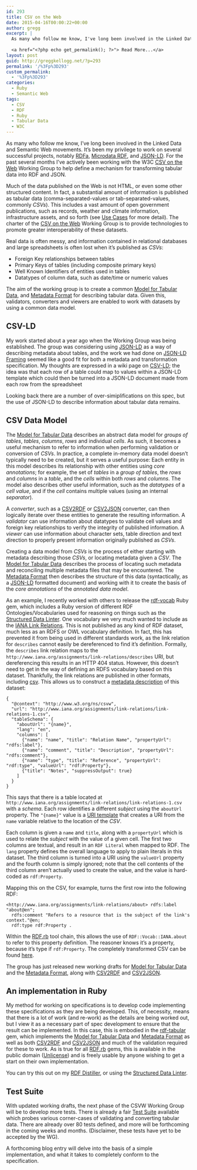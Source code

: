 ```yaml
---
id: 293
title: CSV on the Web
date: 2015-04-16T00:00:22+00:00
author: gregg
excerpt: |
  As many who follow me know, I've long been involved in the Linked Data and Semantic Web movements. It's been my privilege to work on several successful projects, notably [RDFa][1], [Microdata RDF][2], and [JSON-LD][3]. For the past several months I've actively been working with the W3C [CSV on the Web][4] Working Group to help define a mechanism for transforming tabular data into RDF and JSON.
  
  <a href="<?php echo get_permalink(); ?>"> Read More...</a>
layout: post
guid: http://greggkellogg.net/?p=293
permalink: '/%3Fp%3D293'
custom_permalink:
  - '%3Fp%3D293'
categories:
  - Ruby
  - Semantic Web
tags:
  - CSV
  - RDF
  - Ruby
  - Tabular Data
  - W3C
---
```

As many who follow me know, I&#8217;ve long been involved in the Linked Data and Semantic Web movements. It&#8217;s been my privilege to work on several successful projects, notably [RDFa](http://www.w3.org/TR/rdfa-core "HTML+RDFa 1.1"), [Microdata RDF](http://www.w3.org/TR/microdata-rdf "Microdata to RDF"), and [JSON-LD](http://www.w3.org/TR/json-ld "JSON-LD 1.0"). For the past several months I&#8217;ve actively been working with the W3C [CSV on the Web](http://www.w3.org/2013/csvw/wiki/Main_Page) Working Group to help define a mechanism for transforming tabular data into RDF and JSON.

Much of the data published on the Web is not HTML, or even some other structured content. In fact, a substantial amount of information is published as tabular data (comma-separated-values or tab-separated-values, commonly _CSVs_). This includes a vast amount of open government publications, such as records, weather and climate information, infrastructure assets, and so forth (see [Use Cases](http://www.w3.org/TR/csvw-ucr/) for more detail). The charter of the [CSV on the Web](http://www.w3.org/2013/csvw/wiki/Main_Page) Working Group is to provide technologies to promote greater interoperability of these datasets.

Real data is often messy, and information contained in relational databases and large spreadsheets is often lost when it&#8217;s published as _CSVs_:

  * Foreign Key relationships between tables
  * Primary Keys of tables (including composite primary keys)
  * Well Known Identifiers of entities used in tables
  * Datatypes of column data, such as date/time or numeric values

The aim of the working group is to create a common [Model for Tabular Data](http://www.w3.org/TR/tabular-data-model/ "Model for Tabular Data and Metadata on the Web"), and [Metadata Format](http://www.w3.org/TR/tabular-metadata/ "Metadata Vocabulary for Tabular Data") for describing tabular data. Given this, validators, converters and viewers are enabled to work with datasets by using a common data model.

## CSV-LD

My work started about a year ago when the Working Group was being established. The group was considering using [JSON-LD](http://www.w3.org/TR/json-ld "JSON-LD 1.0") as a way of describing metadata about tables, and the work we had done on [JSON-LD Framing](http://json-ld.org/spec/latest/json-ld-framing/) seemed like a good fit for both a metadata and transformation specification. My thoughts are expressed in a wiki page on [CSV-LD](https://www.w3.org/2013/csvw/wiki/CSV-LD); the idea was that each row of a table could map to values within a JSON-LD template which could then be turned into a JSON-LD document made from each row from the spreadsheet

Looking back there are a number of over-simiplifications on this spec, but the use of JSON-LD to describe information about tabular data remains.

## CSV Data Model

The [Model for Tabular Data](http://www.w3.org/TR/tabular-data-model/ "Model for Tabular Data and Metadata on the Web") describes an abstract data model for _groups of tables_, _tables_, _columns_, _rows_ and individual _cells_. As such, it becomes a useful mechanism to refer to information when performing validation or conversion of _CSVs_. In practice, a complete in-memory data model doesn&#8217;t typically need to be created, but it serves a useful purpose: Each entity in this model describes its relationship with other entities using _core annotations_; for example, the set of _tables_ in a _group of tables_, the _rows_ and _columns_ in a _table_, and the _cells_ within both _rows_ and _columns_. The model also describes other useful information, such as the _datatypes_ of a _cell value_, and if the _cell_ contains multiple values (using an internal _separator_).

A _converter_, such as a [CSV2RDF](http://w3c.github.io/csvw/csv2rdf/ "Generating RDF from Tabular Data on the Web") or [CSV2JSON](http://w3c.github.io/csvw/csv2json/ "Generating JSON from Tabular Data on the Web") converter, can then logically iterate over these entities to generate the resulting information. A _validator_ can use information about datatypes to validate cell values and foreign key relationships to verify the integrity of published information. A _viewer_ can use information about character sets, table direction and text direction to properly present information originally published as _CSVs_.

Creating a data model from _CSVs_ is the process of either starting with metadata describing those _CSVs_, or locating metadata given a _CSV_. The [Model for Tabular Data](http://www.w3.org/TR/tabular-data-model/ "Model for Tabular Data and Metadata on the Web") describes the process of locating such metadata and reconciling multiple metadata files that may be encountered. The [Metadata Format](http://www.w3.org/TR/tabular-metadata/ "Metadata Vocabulary for Tabular Data") then describes the structure of this data (syntactically, as a [JSON-LD](http://www.w3.org/TR/json-ld "JSON-LD 1.0") formatted document) and working with it to create the basis of the _core annotations_ of the _annotated data model_.

As an example, I recently worked with others to release the [rdf-vocab](http://rubygems.org/gems/rdf-vocab) Ruby gem, which includes a Ruby version of different RDF Ontologies/Vocabularies used for reasoning on things such as the [Structured Data Linter](http://linter.structured-data.org/). One vocabulary we very much wanted to include as the [IANA Link Relations](http://www.iana.org/assignments/link-relations/link-relations.xhtml). This is not published as any kind of RDF dataset, much less as an RDFS or OWL vocabulary definition. In fact, this has prevented it from being used in different standards work, as the link relation for `describes` cannot easily be dereferenced to find it&#8217;s definition. Formally, the `describes` link relation maps to the `http://www.iana.org/assignments/link-relations/describes` URI, but dereferencing this results in an HTTP 404 status. However, this doesn&#8217;t need to get in the way of defining an RDFS vocabulary based on this dataset. Thankfully, the link relations are published in other formats, including [csv](http://www.iana.org/assignments/link-relations/link-relations-1.csv). This allows us to construct a [metadata description](https://github.com/ruby-rdf/rdf-vocab/blob/develop/etc/iana-metadata.json) of this dataset:

    {
      "@context": "http://www.w3.org/ns/csvw",
      "url": "http://www.iana.org/assignments/link-relations/link-relations-1.csv",
      "tableSchema": {
        "aboutUrl": "{name}",
        "lang": "en",
        "columns": [
          {"name": "name", "title": "Relation Name", "propertyUrl": "rdfs:label"},
          {"name": "comment", "title": "Description", "propertyUrl": "rdfs:comment"},
          {"name": "type", "title": "Reference", "propertyUrl": "rdf:type", "valueUrl": "rdf:Property"},
          {"title": "Notes", "suppressOutput": true}
        ]
      }
    }
    

This says that there is a table located at `http://www.iana.org/assignments/link-relations/link-relations-1.csv` with a _schema_. Each row identifies a different _subject_ using the `aboutUrl` property. The `"{name}"` value is a [URI template](https://tools.ietf.org/html/rfc6570) that creates a URI from the `name` variable relative to the location of the _CSV_.

Each column is given a `name` and `title`, along with a `propertyUrl` which is used to relate the _subject_ with the value of a given cell. The first two columns are textual, and result in an `RDF Literal` when mapped to RDF. The `lang` property defines the overall language to apply to plain literals in this dataset. The third column is turned into a URI using the `valueUrl` property and the fourth column is simply ignored; note that the cell contents of the third column aren&#8217;t actually used to create the value, and the value is hard-coded as `rdf:Property`.

Mapping this on the CSV, for example, turns the first row into the following RDF:

    <http://www.iana.org/assignments/link-relations/about> rdfs:label "about@en";
      rdfs:comment "Refers to a resource that is the subject of the link's context."@en;
      rdf:type rdf:Property .
    

Within the [RDF.rb](http://rdf.rubyforge.org/) tool chain, this allows the use of `RDF::Vocab::IANA.about` to refer to this property definition. The reasoner knows it&#8217;s a property, because it&#8217;s type if `rdf:Property`. The completely transformed CSV can be found [here](https://raw.githubusercontent.com/ruby-rdf/rdf-vocab/develop/etc/iana.ttl).

The group has just released new working drafts for [Model for Tabular Data](http://www.w3.org/TR/tabular-data-model/ "Model for Tabular Data and Metadata on the Web") and the [Metadata Format](http://www.w3.org/TR/tabular-metadata/ "Metadata Vocabulary for Tabular Data"), along with [CSV2RDF](http://w3c.github.io/csvw/csv2rdf/ "Generating RDF from Tabular Data on the Web") and [CSV2JSON](http://w3c.github.io/csvw/csv2json/ "Generating JSON from Tabular Data on the Web").

## An implementation in Ruby

My method for working on specifications is to develop code implementing these specifications as they are being developed. This, of necessity, means that there is a lot of work (and re-work) as the details are being worked out, but I view it as a necessary part of spec development to ensure that the result can be implemented. In this case, this is embodied in the [rdf-tabular](http://rubygems.org/gems/rdf-tabular) gem, which implements the [Model for Tabular Data](http://www.w3.org/TR/tabular-data-model/ "Model for Tabular Data and Metadata on the Web") and [Metadata Format](http://www.w3.org/TR/tabular-metadata/ "Metadata Vocabulary for Tabular Data") as well as both [CSV2RDF](http://w3c.github.io/csvw/csv2rdf/ "Generating RDF from Tabular Data on the Web") and [CSV2JSON](http://w3c.github.io/csvw/csv2json/ "Generating JSON from Tabular Data on the Web") and much of the validation required for these to work. As is true for all [RDF.rb](http://rdf.rubyforge.org/) gems, this is available in the public domain ([Unlicense](http://unlicense.org)) and is freely usable by anyone wishing to get a start on their own implementation.

You can try this out on my [RDF Distiller](http://rdf.greggkellogg.net/distiller), or using the [Structured Data Linter](http://linter.structured-data.org/).

## Test Suite

With updated working drafts, the next phase of the CSVW Working Group will be to develop more tests. There is already a fair [Test Suite](http://w3c.github.io/csvw/tests/) available which probes various corner-cases of validating and converting tabular data. There are already over 80 tests defined, and more will be forthcoming in the coming weeks and months. (Disclaimer, these tests have yet to be accepted by the WG).

A forthcoming blog entry will delve into the basis of a simple implementation, and what it takes to completely conform to the specification.